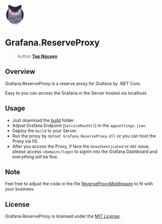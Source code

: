 ![Logo](Logo.png)
# Grafana.ReserveProxy
> Author [**Top Nguyen**](http://topnguyen.net)

## Overview
Grafana.ReserveProxy is a reserve proxy for Grafana by .NET Core.

Easy to you can access the Grafana in the Server hosted via localhost.

## Usage
- Just download the [build](build) folder.
- Adjust Grafana Endpoint (`ServiceRootUrl`) in the `appsettings.json`.
- Deploy the `build` to your Server.
- Run the proxy by `dotnet Grafana.ReserveProxy.dll` or you can host the Proxy via IIS.
- After you access the Proxy, if face the `Unauthenticated` or `401` issue, 
please access `<domain>/login` to signin into the Grafana Dashboard and everything will be fine.

## Note
Feel free to adjust the code in the file [ReverseProxyMiddleware](src/Grafana.ReserveProxy/ReverseProxyMiddleware.cs)
 to fit with your business.

## License
Grafana.ReserveProxy is licensed under the [MIT License](LICENSE).